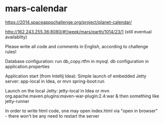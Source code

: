 mars-calendar
=============

https://2014.spaceappschallenge.org/project/planet-calendar/


http://162.243.255.36:8080/#!/week/mars/earth/1014/23/1 (still eventual availablity)


Please write all code and comments in English, according to challenge rules!

Database configuration: run db_copy.rtfm in mysql. db configuration in application.properties

Application start (from Intellij Idea):
Simple launch of embedded Jetty server: app-local in Idea, or
mvn spring-boot:run

Launch on the local Jetty: jetty-local in Idea
or mvn org.apache.maven.plugins:maven-war-plugin:2.4:war & then something like jetty-runner

In order to write html code, one may open index.html via "open in browser" - there won't be any need to restart the server
